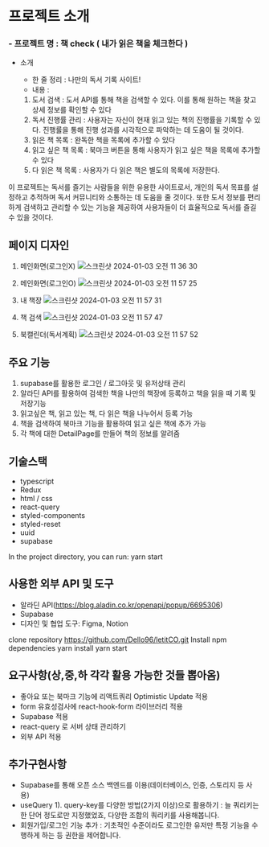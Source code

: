 # 프로젝트 소개

### - 프로젝트 명 : 책 check ( 내가 읽은 책을 체크한다 )
- 소개
    - 한 줄 정리 :  나만의 독서 기록 사이트!
    - 내용 :


    1. 도서 검색 : 도서 API를 통해 책을 검색할 수 있다. 이를 통해 원하는 책을 찾고 상세 정보를 확인할 수 있다
    2. 독서 진행률 관리 : 사용자는 자신이 현재 읽고 있는 책의 진행률을 기록할 수 있다. 진행률을 통해 진행 성과를 시각적으로 파악하는 데 도움이 될 것이다.
    3. 읽은 책 목록 : 완독한 책을 목록에 추가할 수 있다
    4. 읽고 싶은 책 목록 : 북마크 버튼을 통해 사용자가 읽고 싶은 책을 목록에 추가할 수 있다
    5. 다 읽은 책 목록 : 사용자가 다 읽은 책은 별도의 목록에 저장한다. 

이 프로젝트는 독서를 즐기는 사람들을 위한 유용한 사이트로서, 개인의 독서 목표를 설정하고 추적하며 독서 커뮤니티와 소통하는 데 도움을 줄 것이다. 또한 도서 정보를 편리하게 검색하고 관리할 수 있는 기능을 제공하여 사용자들이 더 효율적으로 독서를 즐길 수 있을 것이다.

## 페이지 디자인
1. 메인화면(로그인X)
![스크린샷 2024-01-03 오전 11 36 30](https://github.com/Dello96/letitCO/assets/101166282/1d1fa259-1b19-47d8-a886-bf6f0e1ce875)

2. 메인화면(로그인O)
![스크린샷 2024-01-03 오전 11 57 25](https://github.com/Dello96/letitCO/assets/101166282/3a4dd324-271c-47d3-9094-236aacf75120)

3. 내 책장
![스크린샷 2024-01-03 오전 11 57 31](https://github.com/Dello96/letitCO/assets/101166282/057f5858-9a00-4153-b04b-8a078cf01c54)

4. 책 검색
![스크린샷 2024-01-03 오전 11 57 47](https://github.com/Dello96/letitCO/assets/101166282/c59a7223-766c-42f7-a063-aa378b00f0e7)

5. 북캘린더(독서계획)
![스크린샷 2024-01-03 오전 11 57 52](https://github.com/Dello96/letitCO/assets/101166282/1fe6426c-d5d2-4336-b3c4-fd17e0cc0062)


## 주요 기능

1. supabase를 활용한 로그인 / 로그아웃 및 유저상태 관리
2. 알라딘 API를 활용하여 검색한 책을 나만의 책장에 등록하고 책을 읽을 때 기록 및 저장기능
3. 읽고싶은 책, 읽고 있는 책, 다 읽은 책을 나누어서 등록 가능
4. 책을 검색하여 북마크 기능을 활용하여 읽고 싶은 책에 추가 가능
5. 각 책에 대한 DetailPage를 만들어 책의 정보를 알려줌

## 기술스택

- typescript
- Redux
- html / css
- react-query
- styled-components
- styled-reset
- uuid
- supabase

In the project directory, you can run: yarn start

## 사용한 외부 API 및 도구

- 알라딘 API(https://blog.aladin.co.kr/openapi/popup/6695306)
- Supabase
- 디자인 및 협업 도구: Figma, Notion

clone repository
https://github.com/Dello96/letitCO.git
Install npm dependencies
yarn install
yarn start

## 요구사항(상,중,하 각각 활용 가능한 것들 뽑아옴)

- 좋아요 또는 북마크 기능에 리액트쿼리 Optimistic Update 적용
- form 유효성검사에 react-hook-form 라이브러리 적용
- Supabase 적용
- react-query 로 서버 상태 관리하기
- 외부 API 적용

## 추가구현사항

- Supabase를 통해 오픈 소스 백엔드를 이용(데이터베이스, 인증, 스토리지 등 사용)
- useQuery
    1). query-key를 다양한 방법(2가지 이상)으로 활용하기 : 늘 쿼리키는 한 단어 정도로만 지정했었죠, 다양한 조합의 쿼리키를 사용해봅니다.
- 회원가입/로그인 기능 추가 : 기초적인 수준이라도 로그인한 유저만 특정 기능을 수행하게 하는 등 권한을 제어합니다.
